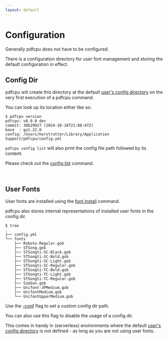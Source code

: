 ```yaml
---
layout: default
---
```


# Configuration

Generally pdfcpu does not have to be configured.

There is a configuration directory for user font management and storing the default configuration in effect.


## Config Dir

pdfcpu will create this directory at the default [user's config directory](https://golang.org/pkg/os/#UserConfigDir) on the very first execution of a pdfcpu command.

You can look up its location either like so:

```
$ pdfcpu version
pdfcpu: v0.9.0 dev
commit: 38b29927 (2024-10-16T21:08:47Z)
base  : go1.22.0
config: /Users/horstrutter/Library/Application Support/pdfcpu/config.yml
```

`pdfcpu config list` will also print the config file path followed by its content.

Please check out the [config list](../config/config_list.md) command.

<br>

## User Fonts

User fonts are installed using the [font install](../fonts/fonts_install.md) command.

pdfcpu also stores internal representations of installed user fonts in the config dir.

```
$ tree
.
├── config.yml
└── fonts
    ├── Roboto-Regular.gob
    ├── STSong.gob
    ├── STSongti-SC-Black.gob
    ├── STSongti-SC-Bold.gob
    ├── STSongti-SC-Light.gob
    ├── STSongti-SC-Regular.gob
    ├── STSongti-TC-Bold.gob
    ├── STSongti-TC-Light.gob
    ├── STSongti-TC-Regular.gob
    ├── SimSun.gob
    ├── Unifont-JPMedium.gob
    ├── UnifontMedium.gob
    └── UnifontUpperMedium.gob
```

Use the [-conf](common_flags.md) flag to set a custom config dir path.

You can also use this flag to disable the usage of a config dir.

This comes in handy in (serverless) environments where the default [user's config directory](https://golang.org/pkg/os/#UserConfigDir) is not defined - as long as you are not using user fonts.
